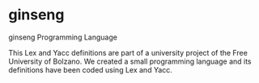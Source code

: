 # ginseng
ginseng Programming Language

This Lex and Yacc definitions are part of a university project of the Free University of Bolzano.
We created a small programming language and its definitions have been coded using Lex and Yacc.

